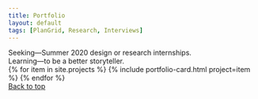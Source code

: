 ```yaml
---
title: Portfolio
layout: default
tags: [PlanGrid, Research, Interviews]
---
```

<section class="mb4 lh-copy mt0" markdown="block">
Seeking—Summer 2020 design or research internships.<br>
Learning—to be a better storyteller.
</section>

<section markdown="0">
<!-- <h2>Projects</h2> -->
{% for item in site.projects %}
	{% include portfolio-card.html project=item %}
{% endfor %}
</section>

<a href="#" class="dn-ns bg-near-black pa3 white br2 no-underline dim">
	Back to top
</a>